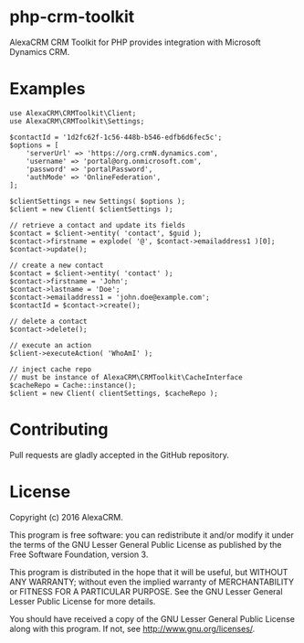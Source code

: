 # php-crm-toolkit
AlexaCRM CRM Toolkit for PHP provides integration with Microsoft Dynamics CRM.

# Examples
```
use AlexaCRM\CRMToolkit\Client;
use AlexaCRM\CRMToolkit\Settings;

$contactId = '1d2fc62f-1c56-448b-b546-edfb6d6fec5c';
$options = [
    'serverUrl' => 'https://org.crmN.dynamics.com',
    'username' => 'portal@org.onmicrosoft.com',
    'password' => 'portalPassword',
    'authMode' => 'OnlineFederation',
];

$clientSettings = new Settings( $options );
$client = new Client( $clientSettings );

// retrieve a contact and update its fields
$contact = $client->entity( 'contact', $guid );
$contact->firstname = explode( '@', $contact->emailaddress1 )[0];
$contact->update();

// create a new contact
$contact = $client->entity( 'contact' );
$contact->firstname = 'John';
$contact->lastname = 'Doe';
$contact->emailaddress1 = 'john.doe@example.com';
$contactId = $contact->create();

// delete a contact
$contact->delete();

// execute an action
$client->executeAction( 'WhoAmI' );

// inject cache repo
// must be instance of AlexaCRM\CRMToolkit\CacheInterface
$cacheRepo = Cache::instance();
$client = new Client( clientSettings, $cacheRepo );
```

# Contributing
Pull requests are gladly accepted in the GitHub repository.

# License
Copyright (c) 2016 AlexaCRM.

This program is free software: you can redistribute it and/or modify it under the terms of the GNU Lesser General Public License as published by the Free Software Foundation, version 3.

This program is distributed in the hope that it will be useful, but WITHOUT ANY WARRANTY; without even the implied warranty of MERCHANTABILITY or FITNESS FOR A PARTICULAR PURPOSE. See the GNU Lesser General Lesser Public License for more details.

You should have received a copy of the GNU Lesser General Public License along with this program. If not, see <http://www.gnu.org/licenses/>.
